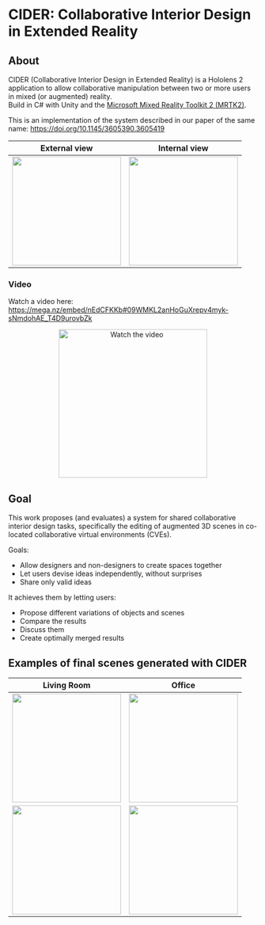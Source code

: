 # CIDER: Collaborative Interior Design in Extended Reality

## About

CIDER (Collaborative Interior Design in Extended Reality) is a Hololens 2 application to allow collaborative manipulation between two or more users in mixed (or augmented) reality. <br>
Build in C# with Unity and the [Microsoft Mixed Reality Toolkit 2 (MRTK2)](https://github.com/microsoft/MixedRealityToolkit-Unity).

This is an implementation of the system described in our paper of the same name: https://doi.org/10.1145/3605390.3605419

External view              |  Internal view
:-------------------------:|:-------------------------:
<img src="https://github.com/DebbyX3/CIDERHololensCollabManip/assets/26549164/feace467-6180-41a2-801e-af2dd50ce179" height="220"> | <img src="https://github.com/DebbyX3/CIDERHololensCollabManip/assets/26549164/5a37cb46-2d80-4421-930a-bda7664cbfcb" height="220">

### Video
Watch a video here: https://mega.nz/embed/nEdCFKKb#09WMKL2anHoGuXrepv4myk-sNmdohAE_T4D9urovbZk
<p align="center">
  <a href="https://mega.nz/embed/nEdCFKKb#09WMKL2anHoGuXrepv4myk-sNmdohAE_T4D9urovbZk"><img height="300" src="https://i.imgur.com/4QauwEUl.png" alt="Watch the video"></a><br>
  
</p>

<!---
[![Watch the video](https://i.imgur.com/4QauwEUl.png)](https://mega.nz/embed/nEdCFKKb#09WMKL2anHoGuXrepv4myk-sNmdohAE_T4D9urovbZk)
-->

## Goal

This work proposes (and evaluates) a system for shared collaborative interior design tasks, specifically the editing of augmented 3D scenes in co-located collaborative virtual environments (CVEs).

Goals: 
- Allow designers and non-designers to create spaces together
- Let users devise ideas independently, without surprises
- Share only valid ideas

It achieves them by letting users:
- Propose different variations of objects and scenes
- Compare the results
- Discuss them
- Create optimally merged results

## Examples of final scenes generated with CIDER

Living Room                |  Office
:-------------------------:|:-------------------------:
<img src="https://i.imgur.com/LxLhOHTl.jpg" height="220"> | <img src="https://i.imgur.com/prwqf6nl.jpg" height="220">
<img src="https://github.com/DebbyX3/CIDERHololensCollabManip/assets/26549164/912714f5-6f62-43ef-bf22-54a8ad3783d9" height="220"> | <img src="https://github.com/DebbyX3/CIDERHololensCollabManip/assets/26549164/fdb2d860-3200-4470-b93a-d01927037a66" height="220">



